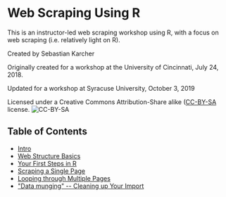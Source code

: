# Web Scraping Using R
This is an instructor-led web scraping workshop using R, with a focus on web scraping (i.e. relatively light on R).

Created by Sebastian Karcher

Originally created for a workshop at the University of Cincinnati, July 24, 2018.

Updated for a workshop at Syracuse University, October 3, 2019

Licensed under a Creative Commons Attribution-Share alike  ([CC-BY-SA](https://creativecommons.org/licenses/by-sa/4.0/legalcode) license. ![CC-BY-SA](https://i.creativecommons.org/l/by-sa/4.0/88x31.png)

## Table of Contents

* [Intro](intro)
* [Web Structure Basics](web-structure-basics)
* [Your First Steps in R](first-steps-r)
* [Scraping a Single Page](scraping-single-page)
* [Looping through Multiple Pages](looping-multiple-pages)
* ["Data munging" -- Cleaning up Your Import](cleaning-data)
